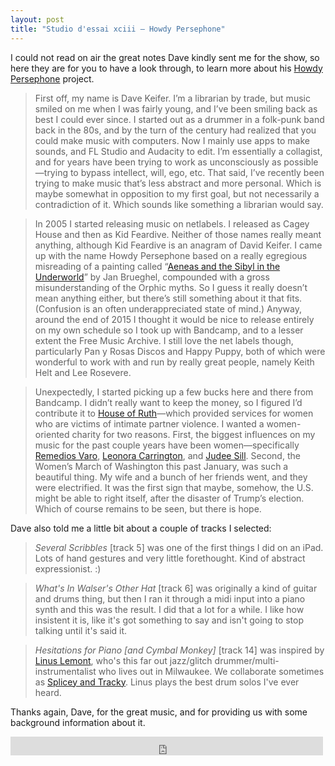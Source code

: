 ```yaml
---
layout: post
title: "Studio d'essai xciii – Howdy Persephone"
---
```


I could not read on air the great notes Dave kindly sent me for the show, so here they are for you to have a look through, to learn more about his [Howdy Persephone](https://howdypersephone.bandcamp.com/music) project.

> First off, my name is Dave Keifer. I’m a librarian by trade, but music smiled on me when I was fairly young, and I’ve been smiling back as best I could ever since. I started out as a drummer in a folk-punk band back in the 80s, and by the turn of the century had realized that you could make music with computers. Now I mainly use apps to make sounds, and FL Studio and Audacity to edit. I’m essentially a collagist, and for years have been trying to work as unconsciously as possible—trying to bypass intellect, will, ego, etc. That said, I’ve recently been trying to make music that’s less abstract and more personal. Which is maybe somewhat in opposition to my first goal, but not necessarily a contradiction of it. Which sounds like something a librarian would say.

> In 2005 I started releasing music on netlabels. I released as Cagey House and then as Kid Feardive. Neither of those names really meant anything, although Kid Feardive is an anagram of David Keifer. I came up with the name Howdy Persephone based on a really egregious misreading of a painting called “[Aeneas and the Sibyl in the Underworld](http://www.metmuseum.org/art/collection/search/435813)”  by Jan Brueghel,  compounded with a gross misunderstanding of the Orphic myths. So I guess it really doesn’t mean anything either, but there’s still something about it that fits. (Confusion is an often underappreciated state of mind.) Anyway, around the end of 2015 I thought it would be nice to release entirely on my own schedule so I took up with Bandcamp, and to a lesser extent the Free Music Archive. I still love the net labels though, particularly Pan y Rosas Discos and Happy Puppy, both of which were wonderful to work with and run by really great people, namely Keith Helt and Lee Rosevere.

> Unexpectedly, I started picking up a few bucks here and there from Bandcamp. I didn’t really want to keep the money, so I figured I’d contribute it to [House of Ruth](http://www.houseofruth.org/)—which provided services for women who are victims of intimate partner violence. I wanted a women-oriented charity for two reasons. First, the biggest influences on my music for the past couple years have been women—specifically [Remedios Varo](https://en.wikipedia.org/wiki/Remedios_Varo), [Leonora Carrington](https://en.wikipedia.org/wiki/Leonora_Carrington), and [Judee Sill](https://en.wikipedia.org/wiki/Judee_Sill). Second, the Women’s March of Washington this past January, was such a beautiful thing. My wife and a bunch of her friends went, and they were electrified. It was the first sign that maybe, somehow, the U.S. might be able to right itself, after the disaster of Trump’s election. Which of course remains to be seen, but there is hope.

Dave also told me a little bit about a couple of tracks I selected:

> _Several Scribbles_ [track 5] was one of the first things I did on an iPad. Lots of hand gestures and very little forethought. Kind of abstract expressionist. :)

> _What's In Walser's Other Hat_ [track 6] was originally a kind of guitar and drums thing, but then I ran it through a midi input into a piano synth and this was the result. I did that a lot for a while. I like how insistent it is, like it's got something to say and isn't going to stop talking until it's said it.

> _Hesitations for Piano [and Cymbal Monkey]_ [track 14] was inspired by [Linus Lemont](https://linuslemont.bandcamp.com/), who's this far out jazz/glitch drummer/multi-instrumentalist who lives out in Milwaukee. We collaborate sometimes as [Splicey and Tracky](https://soundcloud.com/user-321248188). Linus plays the best drum solos I've ever heard.

Thanks again, Dave, for the great music, and for providing us with some background information about it.

<iframe src="https://archive.org/embed/studio-dessai-93-howdy-persephone" width="500" height="30" frameborder="0" webkitallowfullscreen="true" mozallowfullscreen="true" allowfullscreen></iframe>
